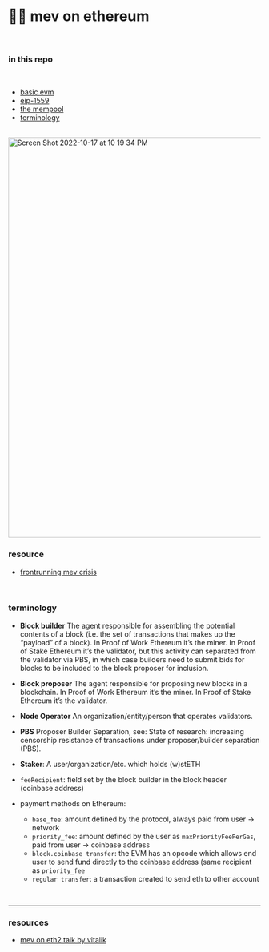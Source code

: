 # 🏴‍☠️ mev on ethereum

<br>


### in this repo

<br>

* [basic evm](evm-knowledge.md)
* [eip-1559](eip-1559.md)
* [the mempool](MEMPOOL.md)
* [terminology](terminology.md)

<br>

<img width="800" alt="Screen Shot 2022-10-17 at 10 19 34 PM" src="https://user-images.githubusercontent.com/1130416/196341991-97ef37f7-c509-448f-a08c-95043fbe4fef.png">

<br>



### resource

* [frontrunning mev crisis](https://writings.flashbots.net/writings/frontrunning-mev-crisis/)





<br>

### terminology




* **Block builder**
The agent responsible for assembling the potential contents of a block (i.e. the set of transactions that makes up the “payload” of a block). In Proof of Work Ethereum it’s the miner. In Proof of Stake Ethereum it’s the validator, but this activity can separated from the validator via PBS, in which case builders need to submit bids for blocks to be included to the block proposer for inclusion.

* **Block proposer**
The agent responsible for proposing new blocks in a blockchain. In Proof of Work Ethereum it’s the miner. In Proof of Stake Ethereum it’s the validator.

* **Node Operator**
An organization/entity/person that operates validators.

* **PBS**
Proposer Builder Separation, see: State of research: increasing censorship resistance of transactions under proposer/builder separation (PBS).

* **Staker**: A user/organization/etc. which holds (w)stETH

* `feeRecipient`: field set by the block builder in the block header (coinbase address)

* payment methods on Ethereum:
   - `base_fee`: amount defined by the protocol, always paid from user -> network
   - `priority_fee`: amount defined by the user as `maxPriorityFeePerGas`, paid from user -> coinbase address
   - `block.coinbase transfer`: the EVM has an opcode which allows end user to send fund directly to the coinbase address (same recipient as `priority_fee`
    - `regular transfer`: a transaction created to send eth to other account
    
    
 <br>
 
 ---
 
 ### resources
 
 * [mev on eth2 talk by vitalik](https://www.youtube.com/watch?v=OD54WfVuDWw&list=PLRHMe0bxkuel3w3C7P_WVvp9ShLi3HKRI&index=30)
